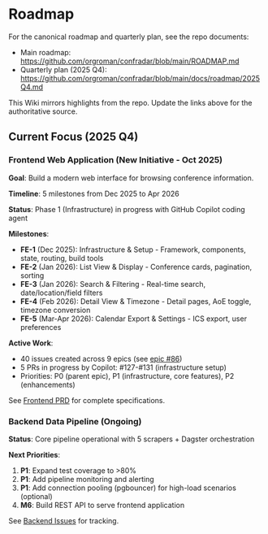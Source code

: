 # Roadmap

For the canonical roadmap and quarterly plan, see the repo documents:

- Main roadmap: https://github.com/orgroman/confradar/blob/main/ROADMAP.md
- Quarterly plan (2025 Q4): https://github.com/orgroman/confradar/blob/main/docs/roadmap/2025Q4.md

This Wiki mirrors highlights from the repo. Update the links above for the authoritative source.

## Current Focus (2025 Q4)

### Frontend Web Application (New Initiative - Oct 2025)

**Goal**: Build a modern web interface for browsing conference information.

**Timeline**: 5 milestones from Dec 2025 to Apr 2026

**Status**: Phase 1 (Infrastructure) in progress with GitHub Copilot coding agent

**Milestones**:
- **FE-1** (Dec 2025): Infrastructure & Setup - Framework, components, state, routing, build tools
- **FE-2** (Jan 2026): List View & Display - Conference cards, pagination, sorting
- **FE-3** (Jan 2026): Search & Filtering - Real-time search, date/location/field filters
- **FE-4** (Feb 2026): Detail View & Timezone - Detail pages, AoE toggle, timezone conversion
- **FE-5** (Mar-Apr 2026): Calendar Export & Settings - ICS export, user preferences

**Active Work**:
- 40 issues created across 9 epics (see [epic #86](https://github.com/orgroman/confradar/issues/86))
- 5 PRs in progress by Copilot: #127-#131 (infrastructure setup)
- Priorities: P0 (parent epic), P1 (infrastructure, core features), P2 (enhancements)

See [Frontend PRD](../confradar_web_prd.md) for complete specifications.

### Backend Data Pipeline (Ongoing)

**Status**: Core pipeline operational with 5 scrapers + Dagster orchestration

**Next Priorities**:
1. **P1**: Expand test coverage to >80%
2. **P1**: Add pipeline monitoring and alerting
3. **P1**: Add connection pooling (pgbouncer) for high-load scenarios (optional)
4. **M6**: Build REST API to serve frontend application

See [Backend Issues](https://github.com/orgroman/confradar/issues) for tracking.
